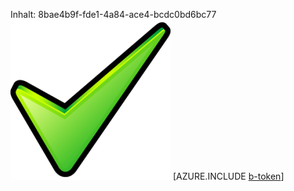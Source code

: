 Inhalt: 8bae4b9f-fde1-4a84-ace4-bcdc0bd6bc77![Bild](59c3f215-ade2-465e-b070-9f2de340d9d8.png)
[AZURE.INCLUDE [b-token](164a1596-4993-4849-8579-6206c83eaf30.md)]

